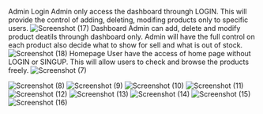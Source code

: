Admin Login 
Admin only access the dashboard throungh LOGIN. This will provide the control of adding, deleting, modifing products only to specific users.
![Screenshot (17)](https://github.com/AmanSingh0208/QuickShopee/assets/154224641/10a2538e-7907-49b2-aa59-04428442a8ce)
Dashboard
Admin can add, delete and modify product deatils throungh dashboard only. Admin will have the full control on each product also decide what to show for sell and what is out of stock.
![Screenshot (18)](https://github.com/AmanSingh0208/QuickShopee/assets/154224641/e19d9300-9f0f-4699-8375-057a819e6802)
Homepage
User have the access of home page without LOGIN or SINGUP. This will allow users to check and browse the products freely.
![Screenshot (7)](https://github.com/AmanSingh0208/QuickShopee/assets/154224641/3e8cd385-5f02-4b8a-add6-8fcd9e16e41e)

![Screenshot (8)](https://github.com/AmanSingh0208/QuickShopee/assets/154224641/b348fdf8-676b-4ece-90d7-f579144371ab)
![Screenshot (9)](https://github.com/AmanSingh0208/QuickShopee/assets/154224641/02bb2af5-a089-41d4-ac31-f3f92835e8fd)
![Screenshot (10)](https://github.com/AmanSingh0208/QuickShopee/assets/154224641/774bb386-2a49-4fd0-8c21-30d74ca50932)
![Screenshot (11)](https://github.com/AmanSingh0208/QuickShopee/assets/154224641/0b29ab62-fa0d-4eec-a6aa-f214502eb38b)
![Screenshot (12)](https://github.com/AmanSingh0208/QuickShopee/assets/154224641/ee379c25-db6a-47dd-9ab1-a316efe70b40)
![Screenshot (13)](https://github.com/AmanSingh0208/QuickShopee/assets/154224641/f39e80d5-c9f0-442c-be64-83b23ee4b50e)
![Screenshot (14)](https://github.com/AmanSingh0208/QuickShopee/assets/154224641/7c9d8ee9-23c2-40a9-b85f-d0e8d998ba29)
![Screenshot (15)](https://github.com/AmanSingh0208/QuickShopee/assets/154224641/ab588ea6-4145-4024-aee3-16e11ceee62e)
![Screenshot (16)](https://github.com/AmanSingh0208/QuickShopee/assets/154224641/0f1d7f58-a178-4c63-aea9-7e804a885a3a)
